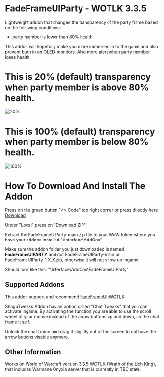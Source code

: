 # FadeFrameUIParty - WOTLK 3.3.5
Lightweight addon that changes the transparency of the party frame based on the following conditions:    
- party member is lower than 80% health

This addon will hopefully make you more immersed in to the game and also prevent burn in on OLED-monitors. 
Also more alert when party member loses health.

# This is 20% (default) transparency when party member is above 80% health.

![20%](https://i.imgur.com/6akoQti.png)


# This is 100% (default) transparency when party member is below 80% health.

![100%](https://i.imgur.com/9xvsxe7.png)


# How To Download And Install The Addon
Press on the green button "<> Code" top right corner or press directly here [Download](https://github.com/Bagan95/FadeFrameUIParty/archive/refs/heads/main.zip)

Under "Local" press on "Download ZIP"

Extract the FadeFrameUIParty-main.zip file to your WoW folder where you have your addons installed "\Interface\AddOns"

Make sure the addon folder you just downloaded is named **FadeFrameUIPARTY** and not FadeFrameUIParty-main or FadeFrameUIParty-1.X.X.zip, otherwise it will not show up ingame.

Should look like this: "\Interface\AddOns\FadeFrameUIParty"

## Supported Addons
This addon support and recommend [FadeFrameUI-WOTLK](https://github.com/Bagan95/FadeFrameUI-WOTLK)

ShaguTweaks Addon has an option called "Chat Tweaks" that you can activate ingame. By activating the function you are able to use the scroll wheel
of your mouse instead of the arrow buttons up and down, on the chat frame it self.

Unlock the chat frame and drag it slightly out of the screen to not have the arrow buttons visable anymore.

## Other Information
Works on World of Warcraft version 3.3.5 WOTLK (Wrath of the Lich King), that includes Warmane Onyxia server that is currently in TBC state.
